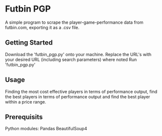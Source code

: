 # Futbin PGP

A simple program to scrape the player-game-performance data from futbin.com, exporting it as a .csv file.

## Getting Started

Download the 'futbin_pgp.py' onto your machine.
Replace the URL's with your desired URL (including search parameters) where noted
Run 'futbin_pgp.py'

## Usage

Finding the most cost effective players in terms of performance output, find the best players in terms of performance output and find the best player within a price range.


## Prerequisits

Python modules:
Pandas
BeautifulSoup4

